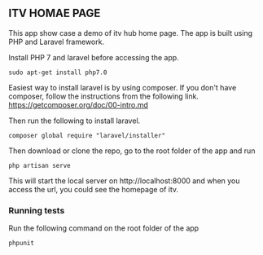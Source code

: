 ## ITV HOMAE PAGE

This app show case a demo of itv hub home page. The app is built using PHP and Laravel framework.

Install PHP 7 and laravel before accessing the app.

    sudo apt-get install php7.0

 Easiest way to install laravel is by using composer. If you don't have composer, follow the instructions from the following link. https://getcomposer.org/doc/00-intro.md
 
 Then run the following to install laravel.
 
    composer global require "laravel/installer"
    
 Then download or clone the repo, go to the root folder of the app and run
 
    php artisan serve
 
 This will start the local server on http://localhost:8000 and when you access the url, you could see the homepage of itv.
 
 
 ### Running tests
 
 Run the following command on the root folder of the app
 
    phpunit
    
 
 
    
    
 
   